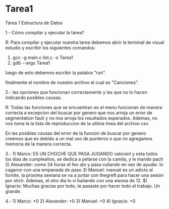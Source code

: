 # Tarea1

Tarea 1 Estructura de Datos

1.- Cómo compilar y ejecutar la tarea?

R: Para compilar y ejecutar nuestra tarea debemos abrir la terminal de visual estudio y escribir los siguientes comandos:

1) gcc -g main.c list.c -o Tarea1
2) gdb --args Tarea1

luego de esto debemos escribir la palabra "run".

finalmente el nombre de nuestro archivo el cual es "Canciones".


2.- las opciones que funcionan correctamente y las que no lo hacen indicando posibles causas:

R: Todas las funciones que se encuentran en el menu funcionan de manera correcta a excepcion del buscar por genero que nos arroja un error de segmentation fault y no nos arroja los resultados esperados. Ademas, no nos toma la la lista de reproduccion de la ultima linea del archivo csv.

En las posibles causas del error de la funcion de buscar por genero creemos que es debido a un mal uso de punteros o que no agregamos memoria de 
la manera correcta.

3.- 1) Marco: ES UN CHOCHE QUE PASA JUGANDO valorant y esta todos los dias de cumpleaños, se dedica a pelarse con la camila, y le mando pach 
    2) Alexander:  come 24 horas el feo qlo y pasa culiando en vez de ayudar. lo cagaron con una empanada de paso
    3) Manuel: manuel es un adicto al fornite, la proxima semana se va a juntar con thegreft para hacer una sesion por stich. Ademas, el otro dia lo vi bailando con una weona de 12.
    $) Ignacio: Muchas gracias por todo, te pasaste por hacer todo el trabajo. Un grande.

4.- 1) Marco: +0
    2) Alexander: +0
    3) Manuel: +0
    4) Ignacio: +0
